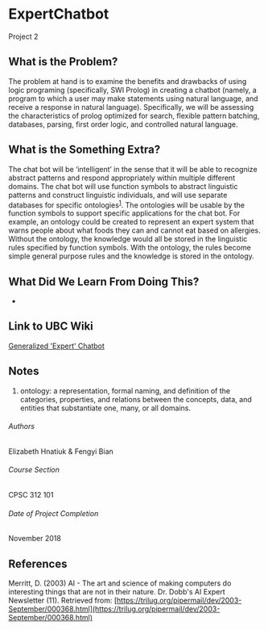 # ExpertChatbot
Project 2 

## What is the Problem?
The problem at hand is to examine the benefits and drawbacks of using logic programing (specifically, SWI Prolog) in creating a chatbot (namely, a program to which a user may make statements using natural language, and receive a response in natural language). Specifically,  we will be assessing the characteristics of prolog optimized for search, flexible pattern batching, databases, parsing, first order logic, and controlled natural language.

## What is the Something Extra?
The chat bot will be ‘intelligent’ in the sense that it will be able to recognize abstract patterns and respond appropriately within multiple different domains. The chat bot will use function symbols to abstract linguistic patterns and construct linguistic individuals, and will use separate databases for specific ontologies<sup>[1](#Notes)</sup>. The ontologies will be usable by the function symbols to support specific applications for the chat bot. For example, an ontology could be created to represent an expert system that warns people about what foods they can and cannot eat based on allergies.  Without the ontology, the knowledge would all be stored in the linguistic rules specified by function symbols. With the ontology, the rules become simple general purpose rules and the knowledge is stored in the ontology.

## What Did We Learn From Doing This?
-

## Link to UBC Wiki
[Generalized 'Expert' Chatbot](https://wiki.ubc.ca/Generalized_%27Expert%27_Chatbot_CPSC312)

## Notes
1) ontology:  a representation, formal naming, and definition of the categories, properties, and relations between the concepts, data, and entities that substantiate one, many, or all domains.

###### Authors
Elizabeth Hnatiuk & Fengyi Bian

###### Course Section
CPSC 312 101

###### Date of Project Completion
November 2018

## References
Merritt, D. (2003) AI - The art and science of making computers do interesting things that are not in their nature. Dr. Dobb's AI Expert Newsletter (11). Retrieved from:  [https://trilug.org/pipermail/dev/2003-September/000368.html](https://trilug.org/pipermail/dev/2003-September/000368.html)
